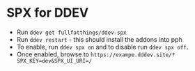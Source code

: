 # SPX for DDEV

- Run `ddev get fullfatthings/ddev-spx`
- Run `ddev restart` - this should install the addons into pph
- To enable, run `ddev spx on` and to disable run `ddev spx off`.
- Once enabled, browse to `https://exampe.dddev.site/?SPX_KEY=dev&SPX_UI_URI=/`
